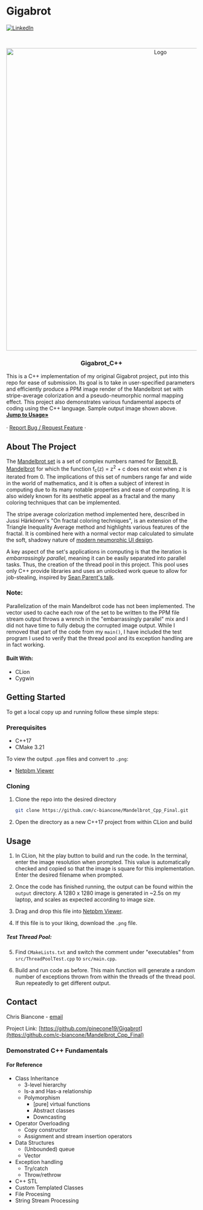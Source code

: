 # Gigabrot


<!--
[![Contributors][contributors-shield]][contributors-url]
[![Forks][forks-shield]][forks-url]
[![Stargazers][stars-shield]][stars-url]
[![Issues][issues-shield]][issues-url]
[![MIT License][license-shield]][license-url] -->
[![LinkedIn][linkedin-shield]][linkedin-url]

<!-- PROJECT LOGO -->
<br />
<p align="center">
  <a href="https://github.com/c-biancone/Mandelbrot_Cpp_Final">
    <img src="output/test_5000.png" alt="Logo" width="800" height="800" caption="Sample Output">
  </a>

  <h3 align="center">Gigabrot_C++</h3>

<!-- DESCRIPTION -->
  <p align="left">
    This is a C++ implementation of my original Gigabrot project, put into this repo for ease of submission. Its goal is to take in user-specified parameters and efficiently produce a PPM image render of the Mandelbrot set with stripe-average colorization and a pseudo-neumorphic normal mapping effect. This project also demonstrates various fundamental aspects of coding using the C++ language. Sample output image shown above.
    <br />
    <a href="#usage"><strong>Jump to Usage»</strong></a>
    <br />
    <br />
    <!-- <a href="https://github.com/github_username/repo_name">View Demo</a> -->
    ·
    <a href="https://github.com/c-biancone/Mandelbrot_Cpp_Final/issues">Report Bug / Request Feature</a>
    ·
  </p>
</p>

<!-- TABLE OF CONTENTS
<details open="open">
  <summary><h2 style="display: inline-block">Table of Contents</h2></summary>
  <ol>
    <li>
      <a href="#about-the-project">About the project</a>
      <ul>
        <li><a href="#built-with">Built with</a></li>
      </ul>
    </li>
    <li>
      <a href="#getting-started">Getting Started</a>
      <ul>
        <li><a href="#prerequisites">Prerequisites</a></li>
        <li><a href="#installation">Installation</a></li>
      </ul>
    </li>
    <li><a href="#usage">Usage</a></li>
    <li><a href="#roadmap">Roadmap</a></li>
    <li><a href="#contributing">Contributing</a></li>
    <li><a href="#license">License</a></li>
    <li><a href="#contact">Contact</a></li>
    <li><a href="#acknowledgements-and-references">Acknowledgements and References</a></li>
  </ol>
</details> -->

## About The Project
The <a href="https://en.wikipedia.org/wiki/Mandelbrot_set">Mandelbrot set</a> is a set of complex numbers named for <a href="https://en.wikipedia.org/wiki/Benoit_Mandelbrot">Benoit B. Mandelbrot</a> for which the function f<sub>c</sub>(z) = z<sup>2</sup> + c does not exist when z is iterated from 0. The implications of this set of numbers range far and wide in the world of mathematics, and it is often a subject of interest in computing due to its many notable properties and ease of computing. It is also widely known for its aesthetic appeal as a fractal and the many coloring techniques that can be implemented.

The stripe average colorization method implemented here, described in Jussi Härkönen's "On fractal coloring techniques", is an extension of the Triangle Inequality Average method and highlights various features of the fractal. It is combined here with a normal vector map calculated to simulate the soft, shadowy nature of <a href="https://uxdesign.cc/neumorphism-in-user-interfaces-b47cef3bf3a6"> modern neumorphic UI design</a>.

A key aspect of the set's applications in computing is that the iteration is *embarrassingly parallel*, meaning it can be easily separated into parallel tasks. Thus, the creation of the thread pool in this project. This pool uses only C++ provide libraries and uses an unlocked work queue to allow for job-stealing, inspired by <a href="https://www.youtube.com/watch?v=zULU6Hhp42w&t=3635s">Sean Parent's talk</a>.

### Note:
Parallelization of the main Mandelbrot code has not been implemented. The vector used to cache each row of the set to be written to the PPM file stream output throws a wrench in the "embarrassingly parallel" mix and I did not have time to fully debug the corrupted image output. While I removed that part of the code from my `main()`, I have included the test program I used to verify that the thread pool and its exception handling are in fact working.

#### Built With:

* CLion
* Cygwin



<!-- GETTING STARTED -->
## Getting Started

To get a local copy up and running follow these simple steps:

### Prerequisites

* C++17
* CMake 3.21

To view the output `.ppm` files and convert to `.png`:
* [Netpbm Viewer](http://paulcuth.me.uk/netpbm-viewer/)


### Cloning

1. Clone the repo into the desired directory
   ```sh
   git clone https://github.com/c-biancone/Mandelbrot_Cpp_Final.git
   ```
2. Open the directory as a new C++17 project from within CLion and build


<!-- USAGE EXAMPLES -->
## Usage

1. In CLion, hit the play button to build and run the code. In the terminal, enter the image resolution when prompted. This value is automatically checked and copied so that the image is square for this implementation. Enter the desired filename when prompted.

2. Once the code has finished running, the output can be found within the `output` directory. A 1280 x 1280 image is generated in ~2.5s on my laptop, and scales as expected according to image size.

3. Drag and drop this file into [Netpbm Viewer](http://paulcuth.me.uk/netpbm-viewer/).

4. If this file is to your liking, download the `.png` file.

##### Test Thread Pool:
5. Find `CMakeLists.txt` and switch the comment under "executables" from `src/ThreadPoolTest.cpp` to `src/main.cpp`.

6. Build and run code as before. This main function will generate a random number of exceptions thrown from within the threads of the thread pool. Run repeatedly to get different output.


<!-- CONTACT -->
## Contact

Chris Biancone - [email](chris.biancone@gmail.com)

Project Link: [https://github.com/pinecone19/Gigabrot](https://github.com/c-biancone/Mandelbrot_Cpp_Final)

### Demonstrated C++ Fundamentals
#### For Reference
* Class Inheritance
  * 3-level hierarchy
  * Is-a and Has-a relationship
  * Polymorphism
    * [pure] virtual functions
    * Abstract classes
    * Downcasting
* Operator Overloading
  * Copy constructor
  * Assignment and stream insertion operators
* Data Structures
  * (Unbounded) queue
  * Vector
* Exception handling
  * Try/catch
  * Throw/rethrow
* C++ STL
* Custom Templated Classes
* File Procesing
* String Stream Processing


<!-- MARKDOWN LINKS & IMAGES -->
<!-- https://www.markdownguide.org/basic-syntax/#reference-style-links -->
[contributors-shield]: https://img.shields.io/github/contributors/github_username/repo.svg?style=for-the-badge
[contributors-url]: https://github.com/github_username/repo/graphs/contributors
[forks-shield]: https://img.shields.io/github/forks/github_username/repo.svg?style=for-the-badge
[forks-url]: https://github.com/github_username/repo/network/members
[stars-shield]: https://img.shields.io/github/stars/github_username/repo.svg?style=for-the-badge
[stars-url]: https://github.com/github_username/repo/stargazers
[issues-shield]: https://img.shields.io/github/issues/github_username/repo.svg?style=for-the-badge
[issues-url]: https://github.com/github_username/repo/issues
[license-shield]: https://img.shields.io/github/license/github_username/repo.svg?style=for-the-badge
[license-url]: https://github.com/github_username/repo/blob/master/LICENSE.txt
[linkedin-shield]: https://img.shields.io/badge/-LinkedIn-black.svg?style=for-the-badge&logo=linkedin&colorB=555
[linkedin-url]: https://linkedin.com/in/chris-biancone
